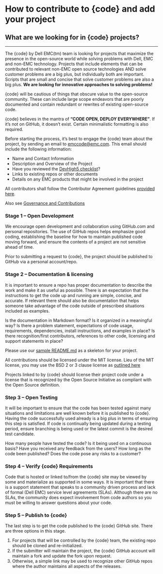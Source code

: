 # How to contribute to {code} and add your project

## What are we looking for in {code} projects?
------------------------------------------------
The {code} by Dell EMC(tm) team is looking for projects that maximize the presence in the open-source world while solving problems with Dell, EMC and non-EMC technology. Projects that include elements that can be contributed to relevant non-EMC open source technologies AND solve customer problems are a big plus, but individually both are important. Scripts that are small and concise that solve customer problems are also a big plus. **We are looking for innovative approaches to solving problems!**

{code} will be cautious of things that obscure value to the open-source community. These can include large scope endeavors that are poorly documented and contain redundant or rewrites of existing open-source code.

{code} believes in the mantra of **“CODE OPEN, DEPLOY EVERYWHERE”**. If it’s not on GitHub, it doesn’t exist. Certain minimalistic formatting is also required.

Before starting the process, it’s best to engage the {code} team about
the project, by sending an email to [emccode@emc.com](mailto:emccode@emc.com). This email should include the following information:
* Name and Contact Information
* Description and Overview of the Project
* Have you reviewed the [DevHigh5 checklist](devhigh5.md)?
* Links to existing repos or other documents
* Details on any EMC products that might be involved in the project

All contributors shall follow the Contributor Agreement guidelines [provided here](contributor-agreement.md).

Also see [Governance and Contributions](governance-and-contributions.md)

### Stage 1 – Open Development
We encourage open development and collaboration using GitHub.com and personal repositories. The use of GitHub repos helps emphasize good coding, establishing the baseline for how to maintain published code moving forward, and ensure the contents of a project are not sensitive ahead of time.

Prior to submitting a request to {code}, the project should be published to GitHub via a personal account/repo.

### Stage 2 – Documentation & licensing
It is important to ensure a repo has proper documentation to describe the work and make it as useful as possible. There is an expectation that the instructions to get the code up and running are simple, concise, and accurate. If relevant there should also be documentation that helps someone take advantage of the code outside of prescribed situations included as examples.

Is the documentation in Markdown format?  Is it organized in a meaningful way? Is there a problem statement, expectations of code usage, requirements, dependencies, install instructions, and examples in place? Is there recognition/first contributors, references to other code, licensing and support statements in place?

Please use our [sample README.md](sample-README.md) as a skeleton for your project.

All contributions should be licensed under the MIT license.  Lieu of the MIT license, you may use the BSD 2 or 3 clause license as [outlined here](license-information.md)

Projects linked to by {code} should license their project code under a license that is recognized by the Open Source Initiative as compliant with the Open Source definition.

### Step 3 – Open Testing
It will be important to ensure that the code has been tested against many situations and limitations are well known before it is published to {code}. Having the code successfully used already is a big plus in terms of ensuring this step is satisfied.  If code is continually being updated during a testing period, ensure branching is being used or the latest commit is the desired test candidate.

How many people have tested the code? Is it being used on a continuous basis? Have you received any feedback from the users? How long as the code been published? Does the code pose any risks to a customer?

### Step 4 – Verify {code} Requirements
Code that is hosted or linked to/from the {code} site may be viewed by some and materialize as supported in some ways. It is important that there is a support statement that speaks to a community driven process and lack of formal (Dell EMC) service level agreements (SLAs). Although there are no SLAs, the community does expect involvement from code authors so you must be willing to answer questions about your code.

### Step 5 – Publish to {code}
The last step is to get the code published to the {code} GitHub site. There are three options in this stage.

1. For projects that will be controlled by the {code} team, the existing repo should be cloned and re-initialized.
2. If the submitter will maintain the project, the {code} GitHub account will maintain a fork and update the fork upon request.
3. Otherwise, a simple link may be used to recognize other GitHub repos where the author maintains all aspects of the releases.
